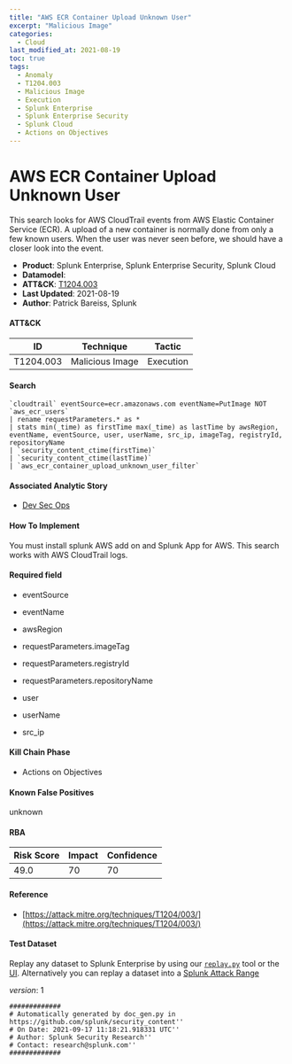 ```yaml
---
title: "AWS ECR Container Upload Unknown User"
excerpt: "Malicious Image"
categories:
  - Cloud
last_modified_at: 2021-08-19
toc: true
tags:
  - Anomaly
  - T1204.003
  - Malicious Image
  - Execution
  - Splunk Enterprise
  - Splunk Enterprise Security
  - Splunk Cloud
  - Actions on Objectives
---
```


# AWS ECR Container Upload Unknown User

This search looks for AWS CloudTrail events from AWS Elastic Container Service (ECR). A upload of a new container is normally done from only a few known users. When the user was never seen before, we should have a closer look into the event.

- **Product**: Splunk Enterprise, Splunk Enterprise Security, Splunk Cloud
- **Datamodel**:
- **ATT&CK**: [T1204.003](https://attack.mitre.org/techniques/T1204/003/)
- **Last Updated**: 2021-08-19
- **Author**: Patrick Bareiss, Splunk


#### ATT&CK

| ID          | Technique   | Tactic       |
| ----------- | ----------- |--------------|
| T1204.003 | Malicious Image | Execution |


#### Search

```
`cloudtrail` eventSource=ecr.amazonaws.com eventName=PutImage NOT `aws_ecr_users` 
| rename requestParameters.* as * 
| stats min(_time) as firstTime max(_time) as lastTime by awsRegion, eventName, eventSource, user, userName, src_ip, imageTag, registryId, repositoryName 
| `security_content_ctime(firstTime)` 
| `security_content_ctime(lastTime)` 
| `aws_ecr_container_upload_unknown_user_filter`
```

#### Associated Analytic Story

* [Dev Sec Ops](_stories/dev_sec_ops)


#### How To Implement
You must install splunk AWS add on and Splunk App for AWS. This search works with AWS CloudTrail logs.

#### Required field

* eventSource

* eventName

* awsRegion

* requestParameters.imageTag

* requestParameters.registryId

* requestParameters.repositoryName

* user

* userName

* src_ip


#### Kill Chain Phase

* Actions on Objectives


#### Known False Positives
unknown



#### RBA

| Risk Score  | Impact      | Confidence   |
| ----------- | ----------- |--------------|
| 49.0 | 70 | 70 |



#### Reference


* [https://attack.mitre.org/techniques/T1204/003/](https://attack.mitre.org/techniques/T1204/003/)



#### Test Dataset
Replay any dataset to Splunk Enterprise by using our [`replay.py`](https://github.com/splunk/attack_data#using-replaypy) tool or the [UI](https://github.com/splunk/attack_data#using-ui).
Alternatively you can replay a dataset into a [Splunk Attack Range](https://github.com/splunk/attack_range#replay-dumps-into-attack-range-splunk-server)



_version_: 1

```
#############
# Automatically generated by doc_gen.py in https://github.com/splunk/security_content''
# On Date: 2021-09-17 11:18:21.918331 UTC''
# Author: Splunk Security Research''
# Contact: research@splunk.com''
#############
```